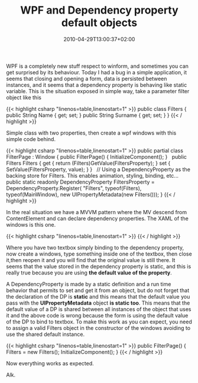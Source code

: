﻿---
title: "WPF and Dependency property default objects"
description: ""
date: 2010-04-29T13:00:37+02:00
draft: false
tags: [WPF]
categories: [WPF]
---
WPF is a completely new stuff respect to winform, and sometimes you can get surprised by its behaviour. Today I had a bug in a simple application, it seems that closing and opening a form, data is persisted between instances, and it seems that a dependency property is behaving like static variable. This is the situation exposed in simple way, take a parameter filter object like this

{{< highlight csharp "linenos=table,linenostart=1" >}}
public class Filters
{
public String Name { get; set; }
public String Surname { get; set; }
}
{{< / highlight >}}

Simple class with two properties, then create a wpf windows with this simple code behind.

{{< highlight csharp "linenos=table,linenostart=1" >}}
public partial class FilterPage : Window
{
public FilterPage()
{
InitializeComponent();
}
 
public Filters Filters
{
get { return (Filters)GetValue(FiltersProperty); }
set { SetValue(FiltersProperty, value); }
}
 
// Using a DependencyProperty as the backing store for Filters.  This enables animation, styling, binding, etc...
public static readonly DependencyProperty FiltersProperty =
DependencyProperty.Register(
"Filters",
typeof(Filters),
typeof(MainWindow),
new UIPropertyMetadata(new Filters()));
}
{{< / highlight >}}

In the real situation we have a MVVM pattern where the MV descend from ContentElement and can declare dependency properties. The XAML of the windows is this one.

{{< highlight csharp "linenos=table,linenostart=1" >}}
<Window x:Class="testWPF.FilterPage"
xmlns="http://schemas.microsoft.com/winfx/2006/xaml/presentation"
xmlns:x="http://schemas.microsoft.com/winfx/2006/xaml"
Title="FilterPage" Height="300" Width="300" x:Name="this">
<StackPanel>
<TextBox Text="{Binding ElementName=this,Path=Filters.Name}"/>
<TextBox Text="{Binding ElementName=this,Path=Filters.Surname}"/>
</StackPanel>
</Window>
{{< / highlight >}}

Where you have two textbox simply binding to the dependency property, now create a windows, type something inside one of the textbox, then close it,then reopen it and you will find that the original value is still there. It seems that the value stored in the dependency property is static, and this is really true because you are using  **the default value of the property**.

A DependencyProperty is made by a static definition and a run time behavior that permits to set and get it from an object, but do not forget that the declaration of the DP is  **static** and this means that the default value you pass with the  **UIPropertyMetadata** object  **is static too**. This means that the default value of a DP is shared between all instances of the object that uses it and the above code is wrong because the form is using the default value of the DP to bind to textbox. To make this work as you can expect, you need to assign a valid Filters object in the constructor of the windows avoiding to use the shared default instance.

{{< highlight csharp "linenos=table,linenostart=1" >}}
public FilterPage()
{
Filters = new Filters();
InitializeComponent();
}
{{< / highlight >}}

Now everything works as expected.

Alk.
